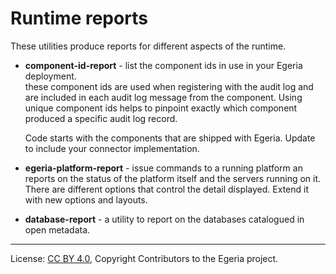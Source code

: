 <!-- SPDX-License-Identifier: CC-BY-4.0 -->
<!-- Copyright Contributors to the Egeria project. -->

# Runtime reports

These utilities produce reports for different aspects of the runtime.

* **component-id-report** - list the component ids in use in your Egeria deployment.  
  these component ids are used when registering with the audit log and are included in
  each audit log message from the component.  Using unique component ids helps to pinpoint
  exactly which component produced a specific audit log record.

  Code starts with the components that are shipped with Egeria.  Update to include your
  connector implementation.

* **egeria-platform-report** - issue commands to a running platform an reports on the status of
  the platform itself and the servers running on it.  There are different options that control the
  detail displayed.  Extend it with new options and layouts.

* **database-report** - a utility to report on the databases catalogued in open metadata.



----
License: [CC BY 4.0](https://creativecommons.org/licenses/by/4.0/),
Copyright Contributors to the Egeria project.